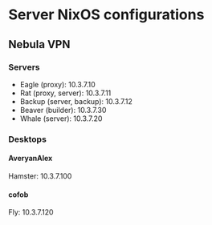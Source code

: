 # Server NixOS configurations

## Nebula VPN

### Servers

* Eagle (proxy): 10.3.7.10
* Rat (proxy, server): 10.3.7.11
* Backup (server, backup): 10.3.7.12
* Beaver (builder): 10.3.7.30
* Whale (server): 10.3.7.20

### Desktops

#### AveryanAlex

Hamster: 10.3.7.100

#### cofob

Fly: 10.3.7.120
